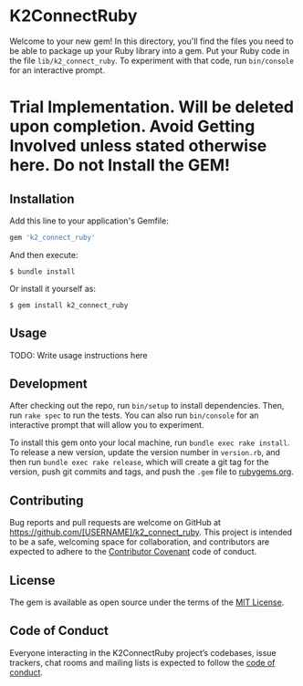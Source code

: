 # K2ConnectRuby

Welcome to your new gem! In this directory, you'll find the files you need to be able to package up your Ruby library into a gem. Put your Ruby code in the file `lib/k2_connect_ruby`. To experiment with that code, run `bin/console` for an interactive prompt.

# Trial Implementation. Will be deleted upon completion. Avoid Getting Involved unless stated otherwise here. Do not Install the GEM!

## Installation

Add this line to your application's Gemfile:

```ruby
gem 'k2_connect_ruby'
```

And then execute:

    $ bundle install

Or install it yourself as:

    $ gem install k2_connect_ruby

## Usage

TODO: Write usage instructions here

## Development

After checking out the repo, run `bin/setup` to install dependencies. Then, run `rake spec` to run the tests. You can also run `bin/console` for an interactive prompt that will allow you to experiment.

To install this gem onto your local machine, run `bundle exec rake install`. To release a new version, update the version number in `version.rb`, and then run `bundle exec rake release`, which will create a git tag for the version, push git commits and tags, and push the `.gem` file to [rubygems.org](https://rubygems.org).

## Contributing

Bug reports and pull requests are welcome on GitHub at https://github.com/[USERNAME]/k2_connect_ruby. This project is intended to be a safe, welcoming space for collaboration, and contributors are expected to adhere to the [Contributor Covenant](http://contributor-covenant.org) code of conduct.

## License

The gem is available as open source under the terms of the [MIT License](https://opensource.org/licenses/MIT).

## Code of Conduct

Everyone interacting in the K2ConnectRuby project’s codebases, issue trackers, chat rooms and mailing lists is expected to follow the [code of conduct](https://github.com/[USERNAME]/k2_connect_ruby/blob/master/CODE_OF_CONDUCT.md).
